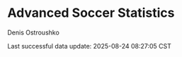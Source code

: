 # Advanced Soccer Statistics
Denis Ostroushko

<!-- gfm -->

Last successful data update: 2025-08-24 08:27:05 CST
